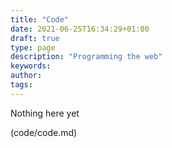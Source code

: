 ```yaml
---
title: "Code"
date: 2021-06-25T16:34:29+01:00
draft: true
type: page
description: "Programming the web"
keywords:
author: 
tags: 
---
```

Nothing here yet

(code/code.md)



